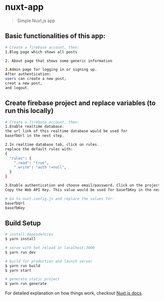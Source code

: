 # nuxt-app

> Simple Nuxt.js app

## Basic functionalities of this app:

```bash
# Create a firebase account, then:
1.Blog page which shows all posts

2. About page that shows some generic information

3.Admin page for logging in or signing up.
After authentication: 
users can create a new post,  
creat a new post, 
and logout.

```

## Create firebase project and replace variables (to run this locally)

```bash
# Create a firebase account, then:
1.Enable realtime database.
the url link of this realtime database would be used for
basefbUrl in the next step.

2.In realtime database tab, click on rules.
replace the default rules with:
{
  "rules": {
    ".read": "true",  
    ".write": "auth !=null", 
  }
}

3.Enable authentication and choose email/password. Click on the project settings icon.
Copy the Web API Key. This value would be used for basefbKey in the next step.

# Go to nuxt.config.js and replace the values for:
basefbUrl 
basefbKey 

```

## Build Setup

```bash
# install dependencies
$ yarn install

# serve with hot reload at localhost:3000
$ yarn run dev

# build for production and launch server
$ yarn run build
$ yarn start

# generate static project
$ yarn run generate
```

For detailed explanation on how things work, checkout [Nuxt.js docs](https://nuxtjs.org).

